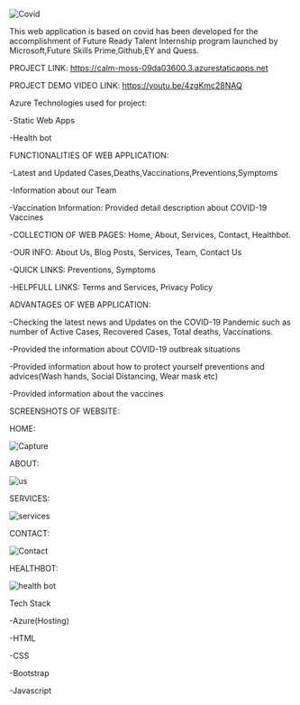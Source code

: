 ![Covid](https://user-images.githubusercontent.com/117900157/232210249-0322652e-45a5-4025-b3bf-35a4b408aba6.JPG)



This web application is based on covid has been developed for the accomplishment of Future Ready Talent 
Internship program launched by Microsoft,Future Skills Prime,Github,EY and Quess.


PROJECT LINK: https://calm-moss-09da03600.3.azurestaticapps.net

PROJECT DEMO VIDEO LINK: https://youtu.be/4zgKmc28NAQ


Azure Technologies used for project:

-Static Web Apps

-Health bot


FUNCTIONALITIES OF WEB APPLICATION:


-Latest and Updated Cases,Deaths,Vaccinations,Preventions,Symptoms

-Information about our Team

-Vaccination Information: Provided detail description about COVID-19 Vaccines

-COLLECTION OF WEB PAGES: Home, About, Services, Contact, Healthbot.

-OUR INFO: About Us, Blog Posts, Services, Team, Contact Us

-QUICK LINKS: Preventions, Symptoms

-HELPFULL LINKS: Terms and Services, Privacy Policy


ADVANTAGES OF WEB APPLICATION:

-Checking the latest news and Updates on the COVID-19 Pandemic such as number of Active Cases, Recovered Cases, Total deaths, Vaccinations.

-Provided the information about COVID-19 outbreak situations

-Provided information about how to protect yourself preventions and advices(Wash hands, Social Distancing, Wear mask etc)

-Provided information about the vaccines



SCREENSHOTS OF WEBSITE:

HOME:




![Capture](https://user-images.githubusercontent.com/117900157/232207421-e3b20f5b-5b93-4aee-87f7-a0a635027556.JPG)


ABOUT:



![us](https://user-images.githubusercontent.com/117900157/232207871-be262aaa-32bb-4073-aeab-d8b7edf376af.JPG)


SERVICES:


![services](https://user-images.githubusercontent.com/117900157/232207922-9f6bd882-563a-4bbb-a3f3-f6af26749ea0.JPG)


CONTACT:

![Contact](https://user-images.githubusercontent.com/117900157/232207949-2641c2ae-1eab-41ae-b81b-5ea681a11a3e.JPG)


HEALTHBOT:



![health bot](https://user-images.githubusercontent.com/117900157/232207977-045c8df4-7179-4859-98a1-da8331d337c0.JPG)


Tech Stack

-Azure(Hosting)

-HTML

-CSS

-Bootstrap

-Javascript

